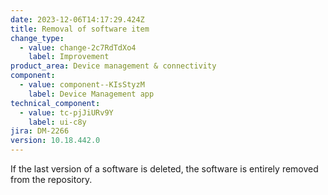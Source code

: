```yaml
---
date: 2023-12-06T14:17:29.424Z
title: Removal of software item
change_type:
  - value: change-2c7RdTdXo4
    label: Improvement
product_area: Device management & connectivity
component:
  - value: component--KIsStyzM
    label: Device Management app
technical_component:
  - value: tc-pjJiURv9Y
    label: ui-c8y
jira: DM-2266
version: 10.18.442.0
---
```

If the last version of a software is deleted, the software is entirely removed from the repository.
